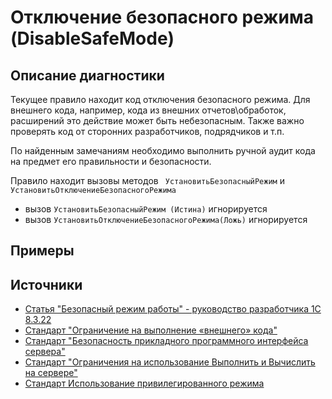 # Отключение безопасного режима (DisableSafeMode)

<!-- Блоки выше заполняются автоматически, не трогать -->
## Описание диагностики
<!-- Описание диагностики заполняется вручную. Необходимо понятным языком описать смысл и схему работу -->
Текущее правило находит код отключения безопасного режима.
Для внешнего кода, например, кода из внешних отчетов\обработок, расширений это действие может быть небезопасным.
Также важно проверять код от сторонних разработчиков, подрядчиков и т.п.

По найденным замечаниям необходимо выполнить ручной аудит кода на предмет его правильности и безопасности.

Правило находит вызовы методов ` УстановитьБезопасныйРежим` и `УстановитьОтключениеБезопасногоРежима`
- вызов `УстановитьБезопасныйРежим (Истина)` игнорируется
- вызов `УстановитьОтключениеБезопасногоРежима(Ложь)` игнорируется

## Примеры
<!-- В данном разделе приводятся примеры, на которые диагностика срабатывает, а также можно привести пример, как можно исправить ситуацию -->

## Источники
<!-- Необходимо указывать ссылки на все источники, из которых почерпнута информация для создания диагностики -->
<!-- Примеры источников

* Источник: [Стандарт: Тексты модулей](https://its.1c.ru/db/v8std#content:456:hdoc)
* Полезная информация: [Отказ от использования модальных окон](https://its.1c.ru/db/metod8dev#content:5272:hdoc)
* Источник: [Cognitive complexity, ver. 1.4](https://www.sonarsource.com/docs/CognitiveComplexity.pdf) -->
- [Статья "Безопасный режим работы" - руководство разработчика 1С 8.3.22](https://its.1c.ru/db/v8322doc#bookmark:dev:TI000000186@ee788d9)
- [Стандарт "Ограничение на выполнение «внешнего» кода"](https://its.1c.ru/db/v8std/content/669/hdoc)
- [Стандарт "Безопасность прикладного программного интерфейса сервера"](https://its.1c.ru/db/v8std/content/678/hdoc)
- [Стандарт "Ограничения на использование Выполнить и Вычислить на сервере"](https://its.1c.ru/db/v8std#content:770:hdoc)
- [Стандарт Использование привилегированного режима](https://its.1c.ru/db/v8std/content/485/hdoc)

